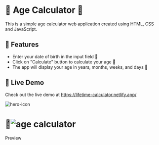 # 🎂 Age Calculator 🎉
This is a simple age calculator web application created using HTML, CSS and JavaScript.

## 🚀 Features
- Enter your date of birth in the input field 📅
- Click on "Calculate" button to calculate your age 🎁
- The app will display your age in years, months, weeks, and days 🎂

## 🔗 Live Demo
Check out the live demo at https://lifetime-calculator.netlify.app/

![hero-icon](https://user-images.githubusercontent.com/127433098/234951441-96941c09-7862-4b90-b3d7-4594a9035356.png)



# 📸![age calculator](https://user-images.githubusercontent.com/127433098/235342722-1be7afa7-4371-43c4-a8a9-91f874c2e58c.PNG)
Preview

